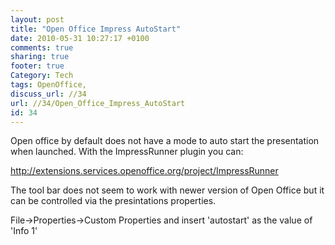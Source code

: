 ```yaml
---
layout: post
title: "Open Office Impress AutoStart"
date: 2010-05-31 10:27:17 +0100 
comments: true
sharing: true
footer: true
Category: Tech
tags: OpenOffice,
discuss_url: //34
url: //34/Open_Office_Impress_AutoStart
id: 34
---
```

Open office by default does not have a mode to auto start the presentation when launched. With the ImpressRunner plugin you can: 

<a href="http://extensions.services.openoffice.org/project/ImpressRunner">http://extensions.services.openoffice.org/project/ImpressRunner</a>

The tool bar does not seem to work with newer version of Open Office but it can be controlled via the presintations properties.

File->Properties->Custom Properties and insert 'autostart' as the value of 'Info 1'
